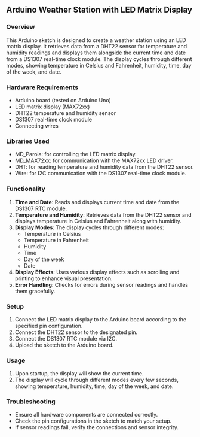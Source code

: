 ## Arduino Weather Station with LED Matrix Display

### Overview

This Arduino sketch is designed to create a weather station using an LED matrix display. It retrieves data from a DHT22 sensor for temperature and humidity readings and displays them alongside the current time and date from a DS1307 real-time clock module. The display cycles through different modes, showing temperature in Celsius and Fahrenheit, humidity, time, day of the week, and date.

### Hardware Requirements

- Arduino board (tested on Arduino Uno)
- LED matrix display (MAX72xx)
- DHT22 temperature and humidity sensor
- DS1307 real-time clock module
- Connecting wires

### Libraries Used

- MD_Parola: for controlling the LED matrix display.
- MD_MAX72xx: for communication with the MAX72xx LED driver.
- DHT: for reading temperature and humidity data from the DHT22 sensor.
- Wire: for I2C communication with the DS1307 real-time clock module.

### Functionality

1. **Time and Date**: Reads and displays current time and date from the DS1307 RTC module.
2. **Temperature and Humidity**: Retrieves data from the DHT22 sensor and displays temperature in Celsius and Fahrenheit along with humidity.
3. **Display Modes**: The display cycles through different modes:
   - Temperature in Celsius
   - Temperature in Fahrenheit
   - Humidity
   - Time
   - Day of the week
   - Date
4. **Display Effects**: Uses various display effects such as scrolling and printing to enhance visual presentation.
5. **Error Handling**: Checks for errors during sensor readings and handles them gracefully.

### Setup

1. Connect the LED matrix display to the Arduino board according to the specified pin configuration.
2. Connect the DHT22 sensor to the designated pin.
3. Connect the DS1307 RTC module via I2C.
4. Upload the sketch to the Arduino board.

### Usage

1. Upon startup, the display will show the current time.
2. The display will cycle through different modes every few seconds, showing temperature, humidity, time, day of the week, and date.

### Troubleshooting

- Ensure all hardware components are connected correctly.
- Check the pin configurations in the sketch to match your setup.
- If sensor readings fail, verify the connections and sensor integrity.
